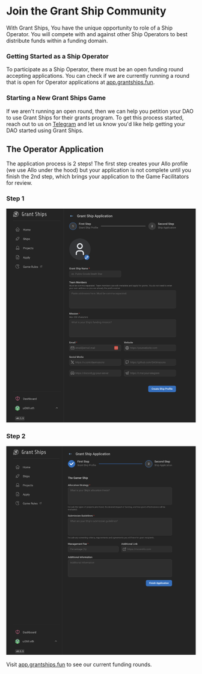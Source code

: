 # Join the Grant Ship Community

With Grant Ships, You have the unique opportunity to role of a Ship Operator. You will compete with and against other Ship Operators to best distribute funds within a funding domain.

### **Getting Started as a Ship Operator**

To participate as a Ship Operator, there must be an open funding round accepting applications. You can check if we are currently running a round that is open for Operator applications at [app.grantships.fun](https://app.grantships.fun).

### Starting a New Grant Ships Game

If we aren't running an open round, then we can help you petition your DAO to use Grant Ships for their grants program. To get this process started, reach out to us on [Telegram](https://t.me/daomasons) and let us know you'd like help getting your DAO started using Grant Ships.

## The Operator Application

The application process is 2 steps! The first step creates your Allo profile (we use Allo under the hood) but your application is not complete until you finish the 2nd step, which brings your application to the Game Facilitators for review.

### Step 1

![](/public/ApplicationScreen1.png)

### Step 2

![](/public/ApplicationScreen2.png)

Visit [app.grantships.fun](https://app.grantships.fun) to see our current funding rounds.
